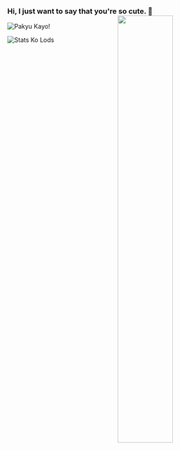 ### Hi, I just want to say that you're so cute. 👋 [<img align="right" width="50%" src="https://github-readme-stats.vercel.app/api?username=NcknmeX&show_icons=true&theme=radical&hide=contribs,issues">](https://metrics.lecoq.io/NcknmeX?template=classic)

<img align="bottom-right" src="https://cdn.discordapp.com/avatars/764520674391490560/b6c55c0ca127989ec317adc920cc9c4d.png?size=128" alt="Pakyu Kayo!">

![Stats Ko Lods](https://github-readme-stats.vercel.app/api/top-langs/?username=ncknmex&layout=demo)
